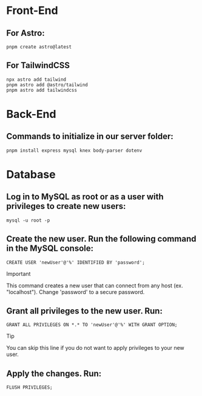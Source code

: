 # Front-End

## For Astro:
```
pnpm create astro@latest
```

## For TailwindCSS
```
npx astro add tailwind
pnpm astro add @astro/tailwind
pnpm astro add tailwindcss
```

# Back-End

## Commands to initialize in our server folder:
```
pnpm install express mysql knex body-parser dotenv
```

# Database

## Log in to MySQL as root or as a user with privileges to create new users:
```
mysql -u root -p
```

## Create the new user. Run the following command in the MySQL console:
```
CREATE USER 'newUser'@'%' IDENTIFIED BY 'password';
```
> [!IMPORTANT]
> This command creates a new user that can connect from any host (ex. "localhost"). Change 'password' to a secure password.

## Grant all privileges to the new user. Run:
```
GRANT ALL PRIVILEGES ON *.* TO 'newUser'@'%' WITH GRANT OPTION;
```
> [!TIP]
> You can skip this line if you do not want to apply privileges to your new user.

## Apply the changes. Run:
```
FLUSH PRIVILEGES;
```
